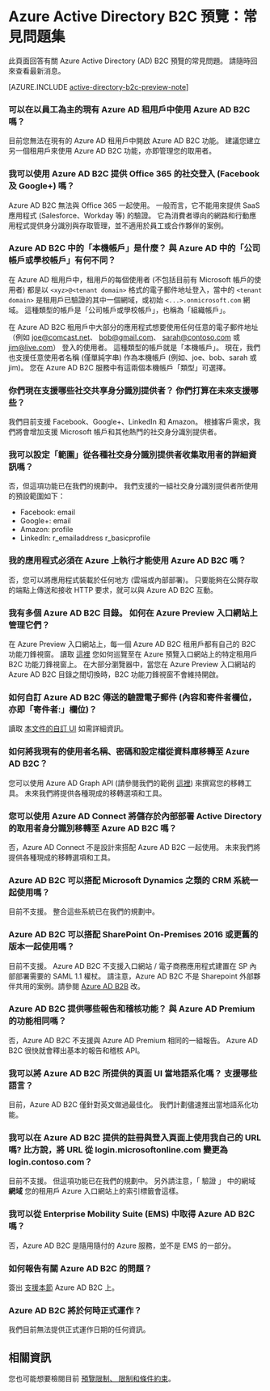 <properties
    pageTitle="Azure Active Directory B2C 預覽：常見問題集 | Microsoft Azure"
    description="關於 Azure Active Directory B2C 的常見問題集"
    services="active-directory-b2c"
    documentationCenter=""
    authors="swkrish"
    manager="msmbaldwin"
    editor="curtand"/>

<tags
    ms.service="active-directory-b2c"
    ms.workload="identity"
    ms.tgt_pltfrm="na"
    ms.devlang="na"
    ms.topic="article"
    ms.date="10/08/2015"
    ms.author="swkrish"/>

# Azure Active Directory B2C 預覽：常見問題集

此頁面回答有關 Azure Active Directory (AD) B2C 預覽的常見問題。 請隨時回來查看最新消息。

[AZURE.INCLUDE [active-directory-b2c-preview-note](../../includes/active-directory-b2c-preview-note.md)]

### 可以在以員工為主的現有 Azure AD 租用戶中使用 Azure AD B2C 嗎？

目前您無法在現有的 Azure AD 租用戶中開啟 Azure AD B2C 功能。 建議您建立另一個租用戶來使用 Azure AD B2C 功能，亦即管理您的取用者。

### 我可以使用 Azure AD B2C 提供 Office 365 的社交登入 (Facebook 及 Google+) 嗎？

Azure AD B2C 無法與 Office 365 一起使用。 一般而言，它不能用來提供 SaaS 應用程式 (Salesforce、Workday 等) 的驗證。 它為消費者導向的網路和行動應用程式提供身分識別與存取管理，並不適用於員工或合作夥伴的案例。

### Azure AD B2C 中的「本機帳戶」是什麼？ 與 Azure AD 中的「公司帳戶或學校帳戶」有何不同？

在 Azure AD 租用戶中，租用戶的每個使用者 (不包括目前有 Microsoft 帳戶的使用者) 都是以 `<xyz>@<tenant domain>` 格式的電子郵件地址登入，當中的 `<tenant domain>` 是租用戶已驗證的其中一個網域，或初始 `<...>.onmicrosoft.com` 網域。 這種類型的帳戶是「公司帳戶或學校帳戶」，也稱為「組織帳戶」。

在 Azure AD B2C 租用戶中大部分的應用程式想要使用任何任意的電子郵件地址 （例如 joe@comcast.net、 bob@gmail.com、 sarah@contoso.com 或 jim@live.com） 登入的使用者。 這種類型的帳戶就是「本機帳戶」。 現在，我們也支援任意使用者名稱 (僅單純字串) 作為本機帳戶 (例如、joe、bob、sarah 或 jim)。 您在 Azure AD B2C 服務中有這兩個本機帳戶「類型」可選擇。

### 你們現在支援哪些社交共享身分識別提供者？ 你們打算在未來支援哪些？

我們目前支援 Facebook、Google+、LinkedIn 和 Amazon。 根據客戶需求，我們將會增加支援 Microsoft 帳戶和其他熱門的社交身分識別提供者。

### 我可以設定「範圍」從各種社交身分識別提供者收集取用者的詳細資訊嗎？

否，但這項功能已在我們的規劃中。 我們支援的一組社交身分識別提供者所使用的預設範圍如下：

- Facebook: email
- Google+: email
- Amazon: profile
- LinkedIn: r_emailaddress r_basicprofile

### 我的應用程式必須在 Azure 上執行才能使用 Azure AD B2C 嗎？

否，您可以將應用程式裝載於任何地方 (雲端或內部部署)。 只要能夠在公開存取的端點上傳送和接收 HTTP 要求，就可以與 Azure AD B2C 互動。

### 我有多個 Azure AD B2C 目錄。 如何在 Azure Preview 入口網站上管理它們？

在 Azure Preview 入口網站上，每一個 Azure AD B2C 租用戶都有自己的 B2C 功能刀鋒視窗。 讀取 [這裡](active-directory-b2c-app-registration.md#navigate-to-the-b2c-features-blade) 您如何巡覽至在 Azure 預覽入口網站上的特定租用戶 B2C 功能刀鋒視窗上。 在大部分瀏覽器中，當您在 Azure Preview 入口網站的 Azure AD B2C 目錄之間切換時，B2C 功能刀鋒視窗不會維持開啟。

### 如何自訂 Azure AD B2C 傳送的驗證電子郵件 (內容和寄件者欄位，亦即「寄件者:」欄位)？

讀取 [本文件的自訂 UI](active-directory-b2c-reference-ui-customization.md) 如需詳細資訊。

### 如何將我現有的使用者名稱、密碼和設定檔從資料庫移轉至 Azure AD B2C？

您可以使用 Azure AD Graph API (請參閱我們的範例 [這裡](active-directory-b2c-devquickstarts-graph-dotnet.md)) 來撰寫您的移轉工具。 未來我們將提供各種現成的移轉選項和工具。

### 您可以使用 Azure AD Connect 將儲存於內部部署 Active Directory 的取用者身分識別移轉至 Azure AD B2C 嗎？

否，Azure AD Connect 不是設計來搭配 Azure AD B2C 一起使用。 未來我們將提供各種現成的移轉選項和工具。

### Azure AD B2C 可以搭配 Microsoft Dynamics 之類的 CRM 系統一起使用嗎？

目前不支援。 整合這些系統已在我們的規劃中。

### Azure AD B2C 可以搭配 SharePoint On-Premises 2016 或更舊的版本一起使用嗎？

目前不支援。 Azure AD B2C 不支援入口網站 / 電子商務應用程式建置在 SP 內部部署需要的 SAML 1.1 權杖。 請注意，Azure AD B2C 不是 Sharepoint 外部夥伴共用的案例。請參閱 [Azure AD B2B](http://blogs.technet.com/b/ad/archive/2015/09/15/learn-all-about-the-azure-ad-b2b-collaboration-preview.aspx) 改。

### Azure AD B2C 提供哪些報告和稽核功能？ 與 Azure AD Premium 的功能相同嗎？

否，Azure AD B2C 不支援與 Azure AD Premium 相同的一組報告。 Azure AD B2C 很快就會釋出基本的報告和稽核 API。

### 我可以將 Azure AD B2C 所提供的頁面 UI 當地語系化嗎？ 支援哪些語言？

目前，Azure AD B2C 僅針對英文做過最佳化。 我們計劃儘速推出當地語系化功能。

### 我可以在 Azure AD B2C 提供的註冊與登入頁面上使用我自己的 URL 嗎? 比方說，將 URL 從 login.microsoftonline.com 變更為 login.contoso.com？

目前不支援。 但這項功能已在我們的規劃中。 另外請注意，「 驗證 」 中的網域 **網域** 您的租用戶 Azure 入口網站上的索引標籤會這樣。

### 我可以從 Enterprise Mobility Suite (EMS) 中取得 Azure AD B2C 嗎？

否，Azure AD B2C 是隨用隨付的 Azure 服務，並不是 EMS 的一部分。

### 如何報告有關 Azure AD B2C 的問題？

簽出 [支援本節](active-directory-b2c-support.md) Azure AD B2C 上。

### Azure AD B2C 將於何時正式運作？

我們目前無法提供正式運作日期的任何資訊。

## 相關資訊

您也可能想要檢閱目前 [預覽限制、 限制和條件約束](active-directory-b2c-limitations.md)。



